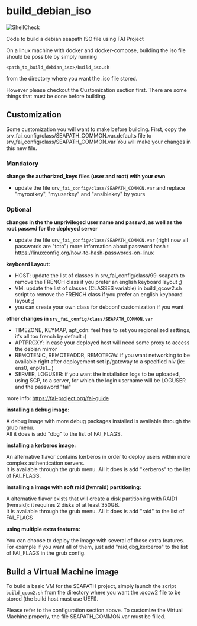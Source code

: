 # build_debian_iso

![ShellCheck](https://github.com/seapath/build_debian_iso/actions/workflows/shellcheck.yml/badge.svg)

Code to build a debian seapath ISO file using FAI Project

On a linux machine with docker and docker-compose, building the iso file should be possible by simply running
```
<path_to_build_debian_iso>/build_iso.sh
```

from the directory where you want the .iso file stored.

However please checkout the Customization section first. There are some things that must be done before building.

## Customization
Some customization you will want to make before building.
First, copy the srv_fai_config/class/SEAPATH_COMMON.var.defaults file to srv_fai_config/class/SEAPATH_COMMON.var
You will make your changes in this new file.

### Mandatory
**change the authorized_keys files (user and root) with your own**
* update the file `srv_fai_config/class/SEAPATH_COMMON.var` and replace "myrootkey", "myuserkey"  and "ansiblekey" by yours

### Optional
**changes in the the unprivileged user name and passwd, as well as the root passwd for the deployed server**
* update the file `srv_fai_config/class/SEAPATH_COMMON.var` (right now all passwords are "toto")
more information about password hash : https://linuxconfig.org/how-to-hash-passwords-on-linux

**keyboard Layout:**
* HOST: update the list of classes in srv_fai_config/class/99-seapath to remove the FRENCH class if you prefer an english keyboard layout ;)
* VM: update the list of classes (CLASSES variable) in build_qcow2.sh script to remove the FRENCH class if you prefer an english keyboard layout ;)
* you can create your own class for debconf customization if you want

**other changes in `srv_fai_config/class/SEAPATH_COMMON.var`**
* TIMEZONE, KEYMAP, apt_cdn: feel free to set you regionalized settings, it's all too french by default :)
* APTPROXY: in case your deployed host will need some proxy to access the debian mirror
* REMOTENIC, REMOTEADDR, REMOTEGW: if you want networking to be available right after deployement set ip/gateway to a specified niv (ie: ens0, enp0s1...)
* SERVER, LOGUSER: if you want the installation logs to be uploaded, using SCP, to a server, for which the login username will be LOGUSER and the password "fai"

more info: https://fai-project.org/fai-guide

**installing a debug image:**

A debug image with more debug packages installed is available through the grub menu.\
All it does is add "dbg" to the list of FAI_FLAGS.
 

**installing a kerberos image:**

An alternative flavor contains kerberos in order to deploy users within more complex authentication servers.\
It is available through the grub menu. All it does is add "kerberos" to the list of FAI_FLAGS.
 

**installing a image with soft raid (lvmraid) partitioning:**

A alternative flavor exists that will create a disk partitioning with RAID1 (lvmraid): it requires 2 disks of at least 350GB.\
It is available through the grub menu. All it does is add "raid" to the list of FAI_FLAGS
 

**using multiple extra features:**

You can choose to deploy the image with several of those extra features. \
For example if you want all of them, just add "raid,dbg,kerberos" to the list of FAI_FLAGS in the grub config.
 

## Build a Virtual Machine image

To build a basic VM for the SEAPATH project, simply launch the script `build_qcow2.sh` from the directory where you want the .qcow2 file to be stored (the build host must use UEFI).

Please refer to the configuration section above. To customize the Virtual Machine properly, the file SEAPATH_COMMON.var must be filled.
